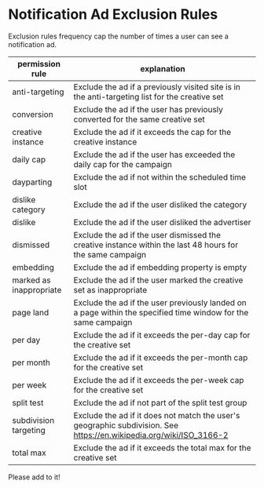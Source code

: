 # Notification Ad Exclusion Rules

Exclusion rules frequency cap the number of times a user can see a notification ad.

| permission rule  | explanation  |
|---|---|
| anti-targeting  | Exclude the ad if a previously visited site is in the anti-targeting list for the creative set  |
| conversion  | Exclude the ad if the user has previously converted for the same creative set  |
| creative instance  | Exclude the ad if it exceeds the cap for the creative instance  |
| daily cap  | Exclude the ad if the user has exceeded the daily cap for the campaign  |
| dayparting  | Exclude the ad if not within the scheduled time slot  |
| dislike category  | Exclude the ad if the user disliked the category  |
| dislike  | Exclude the ad if the user disliked the advertiser  |
| dismissed  | Exclude the ad if the user dismissed the creative instance within the last 48 hours for the same campaign  |
| embedding  | Exclude the ad if embedding property is empty  |
| marked as inappropriate  | Exclude the ad if the user marked the creative set as inappropriate  |
| page land  | Exclude the ad if the user previously landed on a page within the specified time window for the same campaign  |
| per day  | Exclude the ad if it exceeds the per-day cap for the creative set  |
| per month  | Exclude the ad if it exceeds the per-month cap for the creative set  |
| per week  | Exclude the ad if it exceeds the per-week cap for the creative set  |
| split test  | Exclude the ad if not part of the split test group  |
| subdivision targeting  | Exclude the ad if it does not match the user's geographic subdivision. See https://en.wikipedia.org/wiki/ISO_3166-2  |
| total max  | Exclude the ad if it exceeds the total max for the creative set  |

Please add to it!
